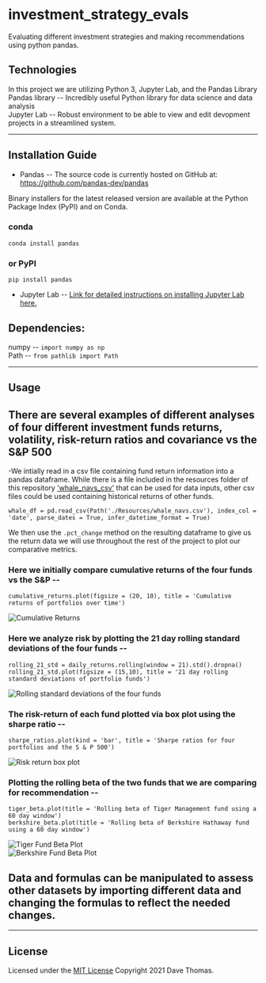# investment_strategy_evals
Evaluating different investment strategies and making recommendations using python pandas.

## Technologies

In this project we are utilizing Python 3, Jupyter Lab, and the Pandas Library  
Pandas library -- Incredibly useful Python library for data science and data analysis  
Jupyter Lab -- Robust environment to be able to view and edit devopment projects in a streamlined system.

---

## Installation Guide

* Pandas -- The source code is currently hosted on GitHub at: https://github.com/pandas-dev/pandas

Binary installers for the latest released version are available at the Python Package Index (PyPI) and on Conda.

### conda
`conda install pandas`
### or PyPI
`pip install pandas`

* Jupyter Lab -- 
    [Link for detailed instructions on installing Jupyter Lab here.](https://jupyter.org/install)  
    
## Dependencies:  

numpy -- `import numpy as np`  
Path -- `from pathlib import Path`

---

## Usage

## There are several examples of different analyses of four different investment funds returns, volatility, risk-return ratios and covariance vs the S&P 500  

-We intially read in a csv file containing fund return information into a pandas dataframe.  While there is a file included in the resources folder of this repository ['whale_navs_csv'](./investment_strategy_evals./Resources/whale_navs.csv) that can be used for data inputs, other csv files could be used containing historical returns of other funds.  

`whale_df = pd.read_csv(Path('./Resources/whale_navs.csv'), index_col = 'date', parse_dates = True, infer_datetime_format = True)`  

We then use the `.pct_change` method on the resulting dataframe to give us the return data we will use throughout the rest of the project to plot our comparative metrics.

### Here we initially compare cumulative returns of the four funds vs the S&P --  

`cumulative_returns.plot(figsize = (20, 10), title = 'Cumulative returns of portfolios over time')`

![Cumulative Returns](./investment_strategy_evals/Resources/cumulative_returns.png)

### Here we analyze risk by plotting the 21 day rolling standard deviations of the four funds --  

`rolling_21_std = daily_returns.rolling(window = 21).std().dropna()
rolling_21_std.plot(figsize = (15,10), title = '21 day rolling standard deviations of portfolio funds')`  

![Rolling standard deviations of the four funds](./investment_strategy_evals/Resources/rolling_standard_deviation.png)

### The risk-return of each fund plotted via box plot using the sharpe ratio --  

`sharpe_ratios.plot(kind = 'bar', title = 'Sharpe ratios for four portfolios and the S & P 500')`  

![Risk return box plot](./investment_strategy_evals/Resources/risk_return.png)


### Plotting the rolling beta of the two funds that we are comparing for recommendation --  

`tiger_beta.plot(title = 'Rolling beta of Tiger Management fund using a 60 day window')`  
`berkshire_beta.plot(title = 'Rolling beta of Berkshire Hathaway fund using a 60 day window')`  

![Tiger Fund Beta Plot](./investment_strategy_evals/Resources/tiger_beta.png)  
![Berkshire Fund Beta Plot](./investment_strategy_evals/Resources/berkshire_beta.png)


## Data and formulas can be manipulated to assess other datasets by importing different data and changing the formulas to reflect the needed changes.


---

## License

Licensed under the [MIT License](https://github.com/git/git-scm.com/blob/main/MIT-LICENSE.txt)  Copyright 2021 Dave Thomas.

